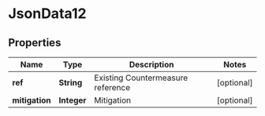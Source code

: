 
# JsonData12

## Properties
Name | Type | Description | Notes
------------ | ------------- | ------------- | -------------
**ref** | **String** | Existing Countermeasure reference |  [optional]
**mitigation** | **Integer** | Mitigation |  [optional]




